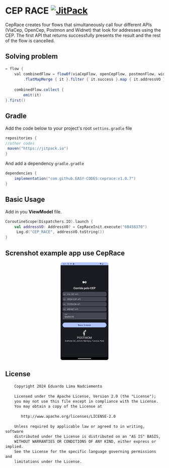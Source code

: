 # CEP RACE [![JitPack](https://jitpack.io/v/EASY-CODES/ceprace.svg)](https://jitpack.io/#EASY-CODES/ceprace)

CepRace creates four flows that simultaneously call four different APIs (ViaCep, OpenCep, Postmon and Widnet) that look for addresses using the CEP. The first API that returns successfully presents the result and the rest of the flow is cancelled.

## Solving problem 

```gradle
= flow {
    val combinedFlow = flowOf(viaCepFlow, openCepFlow, postmonFlow, widnetFlow)
        .flatMapMerge { it }.filter { it.success }.map { it.addressVO }

    combinedFlow.collect {
        emit(it)
}.first()
```
## Gradle

Add the code below to your project's root `settins.gradle` file

```gradle
repositories {
//other codes
 maven("https://jitpack.io")
}
```

And add a dependency `gradle.gradle`
```gradle 
dependencies {
    implementation("com.github.EASY-CODES:ceprace:v1.0.7")
}
```

## Basic Usage
Add in you **ViewModel** file.

```kotlin
CoroutineScope(Dispatchers.IO).launch {
    val addressVO: AddressVO? = CepRaceInit.execute("68458370")
     Log.d("CEP_RACE", addressVO.toString())
}
```

## Screnshot example app use CepRace
<p align="center">
<img src="https://github.com/EASY-CODES/ceprace/blob/main/app/src/main/res/drawable/print.png" width="30%"/>
</p>

## License
```
    Copyright 2024 Eduardo Lima Nadciemento

    Licensed under the Apache License, Version 2.0 (the "License");
    you may not use this file except in compliance with the License.
    You may obtain a copy of the License at

       http://www.apache.org/licenses/LICENSE-2.0

    Unless required by applicable law or agreed to in writing, software
    distributed under the License is distributed on an "AS IS" BASIS,
    WITHOUT WARRANTIES OR CONDITIONS OF ANY KIND, either express or implied.
    See the License for the specific language governing permissions and
    limitations under the License.
```

